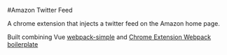 #Amazon Twitter Feed

A chrome extension that injects a twitter feed on the Amazon home page.

Built combining Vue [webpack-simple](https://github.com/vuejs-templates/webpack-simple) and [Chrome Extension Webpack boilerplate](https://github.com/samuelsimoes/chrome-extension-webpack-boilerplate)